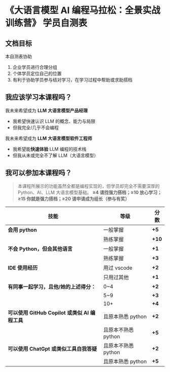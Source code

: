 # 《大语言模型 AI 编程马拉松：全景实战训练营》 学员自测表

## 文档目标

本自测表协助

1. 企业学员进行合理分组
2. 个体学员定位自己的位置
3. 有利于协助学员参与结对学习，在学习过程中帮助或求助搭档

## 我应该学习本课程吗？

我未来希望成为 **LLM 大语言模型产品经理**

- 我希望快速认识 LLM 的概念、能力与局限
- 但我完全/几乎不会编程

我未来希望成为 **LLM 大语言模型软件工程师**

- 我希望能**快速体验** LLM 编程的技术栈
- 但我从未或完全不了解 LLM（大语言模型）

## 我可以参加本课程吗？

> 本课程所展示的功能虽然全都是编程实现的，但学员却完全不需要深厚的 Python、AI、LLM 大语言模型基础。
> **≥4 请找强力搭档；≥10 放心学习；≥15 你就是强力搭档；≥20 请申请成为组长（参与有奖）**

| 技能                                           | 等级                | 分数    |
| ---------------------------------------------- | ------------------- | ------- |
| **会用 python**                                | 一般掌握            | **+5**  |
|                                                | 熟练掌握            | **+10** |
| **不会 Python，但会其他语言**                  | 一般掌握            | **+1**  |
|                                                | 熟练掌握            | **+3**  |
| **IDE 使用经历**                               | 用过 vscode         | **+2**  |
|                                                | 只用过其他          | **+1**  |
| **有同事一起学习，且他/她的上述得分：**        | 0~4                 | **+2**  |
|                                                | 5~9                 | **+3**  |
|                                                | 10+                 | **+4**  |
| **可以使用 GitHub Copilot 或类似 AI 编程工具** | 且原本熟悉 python   | **+2**  |
|                                                | 且原本不熟悉 python | **+5**  |
| **可以使用 ChatGpt 或类似工具自我答疑**        | 且原本不熟悉 python | **+2**  |
|                                                | 且原本熟悉 python   | **+5**  |
